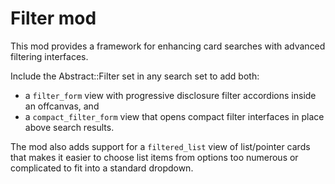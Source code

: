 <!--
# @title README - mod: filter
-->

# Filter mod

This mod provides a framework for enhancing card searches with advanced filtering
interfaces. 

Include the Abstract::Filter set in any search set to add both:

- a `filter_form` view with progressive disclosure filter accordions inside an offcanvas, 
  and
- a `compact_filter_form` view that opens compact filter interfaces in place above search
  results.

The mod also adds support for a `filtered_list` view of list/pointer cards that makes it
easier to choose list items from options too numerous or complicated to fit into a 
standard dropdown.